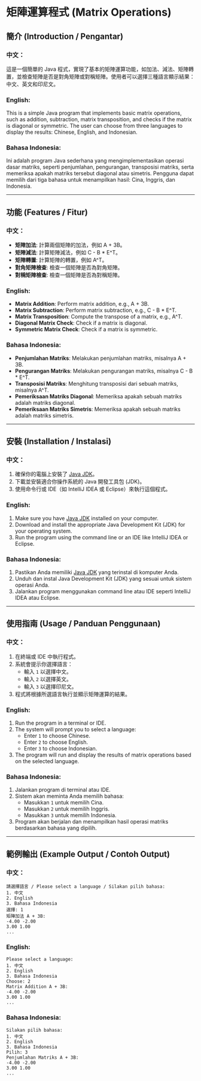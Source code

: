 
# 矩陣運算程式 (Matrix Operations)

## 簡介 (Introduction / Pengantar)

### 中文：
這是一個簡單的 Java 程式，實現了基本的矩陣運算功能，如加法、減法、矩陣轉置，並檢查矩陣是否是對角矩陣或對稱矩陣。使用者可以選擇三種語言顯示結果：中文、英文和印尼文。

### English:
This is a simple Java program that implements basic matrix operations, such as addition, subtraction, matrix transposition, and checks if the matrix is diagonal or symmetric. The user can choose from three languages to display the results: Chinese, English, and Indonesian.

### Bahasa Indonesia:
Ini adalah program Java sederhana yang mengimplementasikan operasi dasar matriks, seperti penjumlahan, pengurangan, transposisi matriks, serta memeriksa apakah matriks tersebut diagonal atau simetris. Pengguna dapat memilih dari tiga bahasa untuk menampilkan hasil: Cina, Inggris, dan Indonesia.

---

## 功能 (Features / Fitur)

### 中文：
- **矩陣加法**: 計算兩個矩陣的加法，例如 A + 3B。
- **矩陣減法**: 計算矩陣減法，例如 C - B * E^T。
- **矩陣轉置**: 計算矩陣的轉置，例如 A^T。
- **對角矩陣檢查**: 檢查一個矩陣是否為對角矩陣。
- **對稱矩陣檢查**: 檢查一個矩陣是否為對稱矩陣。

### English:
- **Matrix Addition**: Perform matrix addition, e.g., A + 3B.
- **Matrix Subtraction**: Perform matrix subtraction, e.g., C - B * E^T.
- **Matrix Transposition**: Compute the transpose of a matrix, e.g., A^T.
- **Diagonal Matrix Check**: Check if a matrix is diagonal.
- **Symmetric Matrix Check**: Check if a matrix is symmetric.

### Bahasa Indonesia:
- **Penjumlahan Matriks**: Melakukan penjumlahan matriks, misalnya A + 3B.
- **Pengurangan Matriks**: Melakukan pengurangan matriks, misalnya C - B * E^T.
- **Transposisi Matriks**: Menghitung transposisi dari sebuah matriks, misalnya A^T.
- **Pemeriksaan Matriks Diagonal**: Memeriksa apakah sebuah matriks adalah matriks diagonal.
- **Pemeriksaan Matriks Simetris**: Memeriksa apakah sebuah matriks adalah matriks simetris.

---

## 安裝 (Installation / Instalasi)

### 中文：
1. 確保你的電腦上安裝了 [Java JDK](https://www.oracle.com/java/technologies/javase-jdk11-downloads.html)。
2. 下載並安裝適合你操作系統的 Java 開發工具包 (JDK)。
3. 使用命令行或 IDE（如 IntelliJ IDEA 或 Eclipse）來執行這個程式。

### English:
1. Make sure you have [Java JDK](https://www.oracle.com/java/technologies/javase-jdk11-downloads.html) installed on your computer.
2. Download and install the appropriate Java Development Kit (JDK) for your operating system.
3. Run the program using the command line or an IDE like IntelliJ IDEA or Eclipse.

### Bahasa Indonesia:
1. Pastikan Anda memiliki [Java JDK](https://www.oracle.com/java/technologies/javase-jdk11-downloads.html) yang terinstal di komputer Anda.
2. Unduh dan instal Java Development Kit (JDK) yang sesuai untuk sistem operasi Anda.
3. Jalankan program menggunakan command line atau IDE seperti IntelliJ IDEA atau Eclipse.

---

## 使用指南 (Usage / Panduan Penggunaan)

### 中文：
1. 在終端或 IDE 中執行程式。
2. 系統會提示你選擇語言：
   - 輸入 `1` 以選擇中文。
   - 輸入 `2` 以選擇英文。
   - 輸入 `3` 以選擇印尼文。
3. 程式將根據所選語言執行並顯示矩陣運算的結果。

### English:
1. Run the program in a terminal or IDE.
2. The system will prompt you to select a language:
   - Enter `1` to choose Chinese.
   - Enter `2` to choose English.
   - Enter `3` to choose Indonesian.
3. The program will run and display the results of matrix operations based on the selected language.

### Bahasa Indonesia:
1. Jalankan program di terminal atau IDE.
2. Sistem akan meminta Anda memilih bahasa:
   - Masukkan `1` untuk memilih Cina.
   - Masukkan `2` untuk memilih Inggris.
   - Masukkan `3` untuk memilih Indonesia.
3. Program akan berjalan dan menampilkan hasil operasi matriks berdasarkan bahasa yang dipilih.

---

## 範例輸出 (Example Output / Contoh Output)

### 中文：
```
請選擇語言 / Please select a language / Silakan pilih bahasa:
1. 中文
2. English
3. Bahasa Indonesia
選擇: 1
矩陣加法 A + 3B:
-4.00 -2.00 
3.00 1.00 
...
```

### English:
```
Please select a language:
1. 中文
2. English
3. Bahasa Indonesia
Choose: 2
Matrix Addition A + 3B:
-4.00 -2.00 
3.00 1.00 
...
```

### Bahasa Indonesia:
```
Silakan pilih bahasa:
1. 中文
2. English
3. Bahasa Indonesia
Pilih: 3
Penjumlahan Matriks A + 3B:
-4.00 -2.00 
3.00 1.00 
...
```